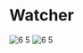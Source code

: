 # Watcher

![6 5](https://user-images.githubusercontent.com/77058534/141121555-efa0a463-5376-46c8-a9e1-eed179b9c760.png) ![6 5](https://user-images.githubusercontent.com/77058534/141121597-68fd5a05-d2e0-45b8-bbe8-7a8c69b57b8b.png)


